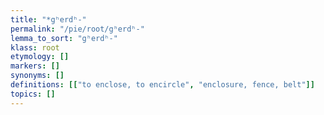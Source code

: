 ```yaml
---
title: "*gʰerdʰ-"
permalink: "/pie/root/gʰerdʰ-"
lemma_to_sort: "gʰerdʰ-"
klass: root
etymology: []
markers: []
synonyms: []
definitions: [["to enclose, to encircle", "enclosure, fence, belt"]]
topics: []
---
```

